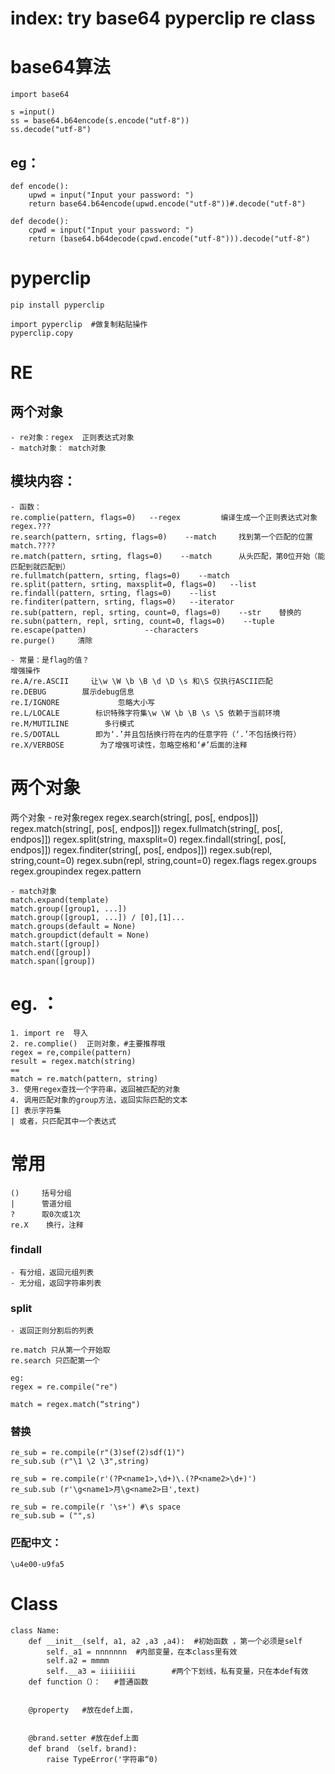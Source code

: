 # index: try  base64 pyperclip re class

# base64算法
    import base64

    s =input()
    ss = base64.b64encode(s.encode("utf-8"))
    ss.decode("utf-8")

## eg：
    def encode():
        upwd = input("Input your password: ")
        return base64.b64encode(upwd.encode("utf-8"))#.decode("utf-8")

    def decode():
        cpwd = input("Input your password: ")
        return (base64.b64decode(cpwd.encode("utf-8"))).decode("utf-8")

# pyperclip
    pip install pyperclip

    import pyperclip  #做复制粘贴操作
    pyperclip.copy

# RE
## 两个对象
    - re对象：regex  正则表达式对象
    - match对象： match对象

## 模块内容：
    - 函数：
    re.complie(pattern, flags=0)   --regex         编译生成一个正则表达式对象 regex.???
    re.search(pattern, srting, flags=0)    --match     找到第一个匹配的位置 match.????
    re.match(pattern, srting, flags=0)    --match      从头匹配，第0位开始（能匹配到就匹配到）
    re.fullmatch(pattern, srting, flags=0)    --match
    re.split(pattern, srting, maxsplit=0, flags=0)   --list
    re.findall(pattern, srting, flags=0)    --list
    re.finditer(pattern, srting, flags=0)   --iterator
    re.sub(pattern, repl, srting, count=0, flags=0)    --str    替换的
    re.subn(pattern, repl, srting, count=0, flags=0)    --tuple
    re.escape(patten)             --characters
    re.purge()     清除
    
    - 常量：是flag的值？
    增强操作
    re.A/re.ASCII     让\w \W \b \B \d \D \s 和\S 仅执行ASCII匹配
    re.DEBUG        展示debug信息
    re.I/IGNORE             忽略大小写
    re.L/LOCALE        标识特殊字符集\w \W \b \B \s \S 依赖于当前环境
    re.M/MUTILINE        多行模式
    re.S/DOTALL        即为‘.’并且包括换行符在内的任意字符（‘.’不包括换行符）
    re.X/VERBOSE        为了增强可读性，忽略空格和‘#’后面的注释

# 两个对象
两个对象
    - re对象regex
    regex.search(string[, pos[, endpos]])
    regex.match(string[, pos[, endpos]])
    regex.fullmatch(string[, pos[, endpos]])
    regex.split(string, maxsplit=0)
    regex.findall(string[, pos[, endpos]])
    regex.finditer(string[, pos[, endpos]])
    regex.sub(repl, string,count=0)
    regex.subn(repl, string,count=0)
    regex.flags
    regex.groups
    regex.groupindex
    regex.pattern

    - match对象
    match.expand(template)
    match.group([group1, ...])
    match.group([group1, ...]) / [0],[1]...
    match.groups(default = None)
    match.groupdict(default = None)
    match.start([group])
    match.end([group])
    match.span([group])

# eg. ：
    1. import re  导入
    2. re.complie()  正则对象，#主要推荐哦
    regex = re,compile(pattern)
    result = regex.match(string)
    ==
    match = re.match(pattern, string)
    3. 使用regex查找一个字符串，返回被匹配的对象
    4. 调用匹配对象的group方法，返回实际匹配的文本
    [] 表示字符集
    | 或者，只匹配其中一个表达式

# 常用 
    ()     括号分组
    |      管道分组
    ?      取0次或1次
    re.X    换行，注释


### findall 
    - 有分组，返回元组列表
    - 无分组，返回字符串列表
### split 
    - 返回正则分割后的列表

    re.match 只从第一个开始取
    re.search 只匹配第一个
    
    eg:
    regex = re.compile("re")

    match = regex.match(“string")   

### 替换
    re_sub = re.compile(r"(3)sef(2)sdf(1)")
	re_sub.sub (r"\1 \2 \3",string)
	
	re_sub = re.compile(r'(?P<name1>,\d+)\.(?P<name2>\d+)')
	re_sub.sub (r'\g<name1>月\g<name2>日',text)

	re_sub = re.compile(r '\s+') #\s space
	re_sub.sub = ("",s) 
    
### 匹配中文：
	\u4e00-u9fa5



# Class

    class Name:
        def __init__(self, a1, a2 ,a3 ,a4):  #初始函数 ，第一个必须是self
            self._a1 = nnnnnnn  #内部变量，在本class里有效
            self.a2 = mmmm  
            self.__a3 = iiiiiiii        #两个下划线，私有变量，只在本def有效
        def function（）：   #普通函数


        @property   #放在def上面，


        @brand.setter #放在def上面
        def brand （self，brand):
            raise TypeError('字符串“0)